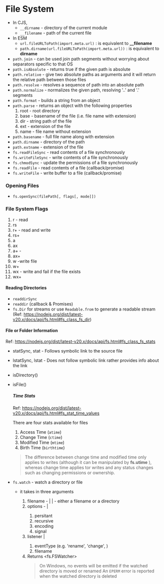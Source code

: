 # File System

- In CJS, 
  - `__dirname`  -  directory of the current module 
  - `__filename` - path of the current file 
- In ESM 
  - `url.fileURLToPath(import.meta.url)` : is equivalent to **__filename** 
  - `path.dirname(url.fileURLToPath(import.meta.url))` : is equivalent to **dirname**
- `path.join`  -  can be used join path segments without worrying about separators specific  to that OS
- `path.isAbsolute`  -  returns true if the given path is absolute
- `path.relative` -  give two absolute paths as arguments and it will return the relative path between those files
- `path.resolve` - resolves a sequence of path into an absolute path
- `path.normalize` -  normalizes the given  path, resolving '..' and '.' segments
- `path.format` - builds a string from an object
- `path.parse` - returns an object with the following properties
  1. root  - root directory
  2. base - basename of the file (i.e. file name with extension)
  3. dir - string path of the file
  4. ext - extension of the file
  5. name - file name without extension
- `path.basename` - full file name along with extension
- `path.dirname` - directory of the path
- `path.extname` -  extension of the file
- `fs.readFileSync` - read contents of a file synchronously
- `fs.writeFileSync` - write contents of a file synchronously
- `fs.chmodSync` - update the permissions of a file synchronously
- `fs.readFile` - read contents of a file (callback/promise)
- `fs.writeFile` - write buffer to a file (callback/promise)

### Opening Files
- `fs.openSync(filePath[, flags[, mode]])`

### File System Flags

1. r - read
2. rs
3. r+ - read and write
4. rs+ 
5. a
6. ax
7. a+ - 
8. ax+
9. w -write file
10. w+
11. wx - write and fail if the file exists
12. wx+

#### Reading Directories

- `readdirSync`
- `readdir` (callback & Promises)
- `fs.Dir` for streams or use `Readable.from` to generate a readable stream (Ref: https://nodejs.org/dist/latest-v20.x/docs/api/fs.html#fs_class_fs_dir)

#### File or Folder Information

Ref: https://nodejs.org/dist/latest-v20.x/docs/api/fs.html#fs_class_fs_stats

- statSync, stat - Follows symbolic link to the source file

- lstatSync, lstat - Does not follow symbolic link rather provides info about the link

- isDirectory()

- isFile()

  

  ##### Time Stats

  Ref: https://nodejs.org/dist/latest-v20.x/docs/api/fs.html#fs_stat_time_values

  There are four stats available for files

  1. Access Time (`atime`)
  2. Change Time (`ctime`)
  3. Modified Time (`mtime`)
  4. Birth Time (`birthtime`)

  > The difference between change time and modified time only applies to writes (although it can be manipulated by **fs.utime** ), whereas change time applies tor writes and any status changes such as changing permissions or ownership.




- `fs.watch` - watch a directory or file

  - it takes in three arguments

    1. filename - <string> | <Buffer> | <URL> - either a filename or a directory
    2. options - <string> | <Object>
       1. persitant
       2. recursive
       3. encoding
       4. signal
    3. listener <Function> | <Undefined>
       1. eventType (e.g. 'rename', 'change', )
       2. filename
    4. Returns <fs.FSWatcher>

    > On Windows, no events will be emitted if the watched directory is moved or renamed An `EPERM` error is reported when the watched directory is deleted




    



